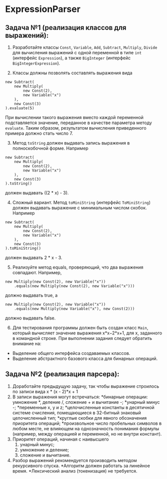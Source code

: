 # ExpressionParser
## Задача №1 (реализация классов для выражений):
1. Разработайте классы `Const`, `Variable`, `Add`, `Subtract`, `Multiply`, `Divide` для вычисления выражений с одной переменной в типе `int` (интерфейс `Expression`), а также `BigInteger` (интерфейс `BigIntegerExpression`).

2. Классы должны позволять составлять выражения вида
```
new Subtract(
    new Multiply(
        new Const(2),
        new Variable("x")
    ),
    new Const(3)
).evaluate(5)
``` 
При вычислении такого выражения вместо каждой переменной подставляется значение, переданное в качестве параметра методу `evaluate`. Таким образом, результатом вычисления приведенного примера должно стать число 7.

3. Метод `toString` должен выдавать запись выражения в полноскобочной форме. Например
```
new Subtract(
    new Multiply(
        new Const(2),
        new Variable("x")
    ),
    new Const(3)
).toString()
```
должен выдавать ((2 * x) - 3).

4. Сложный вариант. Метод `toMiniString` (интерфейс `ToMiniString`) должен выдавать выражение с минимальным числом скобок. Например
```
new Subtract(
    new Multiply(
        new Const(2),
        new Variable("x")
    ),
    new Const(3)
).toMiniString()
```
должен выдавать 2 * x - 3.

5. Реализуйте метод equals, проверяющий, что два выражения совпадают. Например,
```
new Multiply(new Const(2), new Variable("x"))
    .equals(new Multiply(new Const(2), new Variable("x")))
```            
должно выдавать true, а
```
new Multiply(new Const(2), new Variable("x"))
    .equals(new Multiply(new Variable("x"), new Const(2)))
```            
должно выдавать false.

6. Для тестирования программы должен быть создан класс `Main`, который вычисляет значение выражения x\*x−2\*x+1, для x, заданного в командной строке.
При выполнении задания следует обратить внимание на:
* Выделение общего интерфейса создаваемых классов.
* Выделение абстрактного базового класса для бинарных операций.

## Задача №2 (реализация парсера):
1. Доработайте предыдущую задачу, так чтобы выражение строилось по записи вида
x \* (x - 2)\*x + 1
2. В записи выражения могут встречаться:
*бинарные операции: умножение \*, деление /, сложение \+ и вычитание \-;
*унарный минус \-;
*переменные x, y и z;
*целочисленные константы в десятичной системе счисления, помещающиеся в 32-битный знаковый целочисленный тип;
*круглые скобки для явного обозначения приоритета операций;
*произвольное число пробельных символов в любом месте, не влияющем на однозначность понимания формулы (например, между операцией и переменной, но не внутри констант).
3. Приоритет операций, начиная с наивысшего
    1. унарный минус;
    2. умножение и деление;
    3. сложение и вычитание.
4. Разбор выражений рекомендуется производить методом рекурсивного спуска.
*Алгоритм должен работать за линейное время.
*Лексический анализ (токенизация) не требуется.
